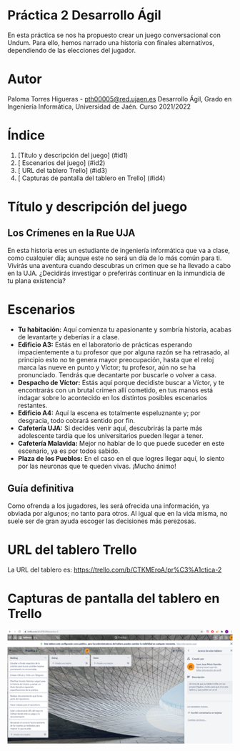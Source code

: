 # Práctica 2 Desarrollo Ágil
En esta práctica se nos ha propuesto crear un juego conversacional con Undum. Para ello, hemos narrado una historia con finales alternativos, dependiendo de las elecciones del jugador.
# Autor
Paloma Torres Higueras - pth00005@red.ujaen.es
Desarrollo Ágil, Grado en Ingeniería Informática, Universidad de Jaén.
Curso 2021/2022

# Índice

 1. [Título y descripción del juego] (#id1)
 2. [ Escenarios del juego] (#id2)
 3. [ URL del tablero Trello] (#id3)  
 4. [ Capturas de pantalla del tablero en Trello] (#id4)


# Título y descripción del juego <a name="id1"></a>

##  Los Crímenes en la Rue UJA
En esta historia eres un estudiante de ingeniería informática que va a clase, como cualquier día; aunque este no será un día de lo más común para ti. Vivirás una aventura cuando descubras un crimen que se ha llevado a cabo en la UJA. ¿Decidirás investigar o preferirás continuar en la inmundicia de tu plana existencia?

# Escenarios

 - **Tu habitación:** Aquí comienza tu apasionante y sombría historia, acabas de levantarte y deberías ir a clase. 
 - **Edificio A3:** Estás en el laboratorio de prácticas esperando impacientemente a tu profesor que por alguna razón se ha retrasado, al principio esto no te genera mayor preocupación, hasta que el reloj marca las nueve en punto y Víctor; tu profesor, aún no se ha pronunciado. Tendrás que decantarte por buscarle o volver a casa.
 - **Despacho de Víctor:** Estás aquí porque decidiste buscar a Víctor, y te encontrarás con un brutal crimen allí cometido, en tus manos está indagar sobre lo acontecido en los distintos posibles escenarios restantes.
 - **Edificio A4:** Aquí la escena es totalmente espeluznante y; por desgracia, todo cobrará sentido por fin.
 - **Cafetería UJA:** Si decides venir aquí, descubrirás la parte más adolescente tardía que los universitarios pueden llegar a tener.
 - **Cafetería Malavida:** Mejor no hablar de lo que puede suceder en este escenario, ya es por todos sabido.
 - **Plaza de los Pueblos:** En el caso en el que logres llegar aquí, lo siento por las neuronas que te queden vivas. ¡Mucho ánimo!
  
## Guía definitiva
Como ofrenda a los jugadores, les será ofrecida una información, ya obviada por algunos; no tanto para otros. 
Al igual que en la vida misma, no suele ser de gran ayuda escoger las decisiones más perezosas.

# URL del tablero Trello
La URL del tablero es: https://trello.com/b/CTKMEroA/pr%C3%A1ctica-2

# Capturas de pantalla del tablero en Trello
 <img src="https://github.com/UJA-Desarrollo-Agil/dagil-2021-pr2-jjpg0006/raw/master/capturas/cap1.png" alt="cap1" style="max-width: 100%;">
